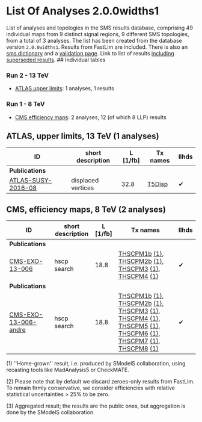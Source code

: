 

# List Of Analyses 2.0.0widths1 
List of analyses and topologies in the SMS results database,
comprising 49 individual maps from 9 distinct signal regions, 9 different SMS topologies, from a total of 3 analyses.
The list has been created from the database version `2.0.0widths1`.
Results from FastLim are included. There is also an  [sms dictionary](SmsDictionary200widths1) and a [validation page](Validation200widths1).
Link to list of results [including superseded results](ListOfAnalyses200widths1WithSuperseded).
    ## Individual tables
### Run 2 - 13 TeV
 * [ATLAS upper limits](#ATLASupperlimits13): 1  analyses, 1  results
### Run 1 - 8 TeV
 * [CMS efficiency maps](#CMSefficiencymaps8): 2  analyses, 12 (of which 8 LLP) results

<a name="ATLASupperlimits13"></a>
## ATLAS, upper limits, 13 TeV (1 analyses)

| **ID** | **short description** | **L [1/fb]** | **Tx names** | **llhds** |
|--------|-----------------------|--------------|--------------|-----------|
| **Publications** | | | | |
| [ATLAS-SUSY-2016-08](https://atlas.web.cern.ch/Atlas/GROUPS/PHYSICS/PAPERS/SUSY-2016-08/)<a name="ATLAS-SUSY-2016-08"></a> | displaced vertices | 32.8 | [T5Disp](SmsDictionary200widths1#T5Disp) |&#10004; |

<a name="CMSefficiencymaps8"></a>
## CMS, efficiency maps, 8 TeV (2 analyses)

| **ID** | **short description** | **L [1/fb]** | **Tx names** | **llhds** |
|--------|-----------------------|--------------|--------------|-----------|
| **Publications** | | | | |
| [CMS-EXO-13-006](http://cms-results.web.cern.ch/cms-results/public-results/publications/EXO-13-006/index.html)<a name="CMS-EXO-13-006"></a> | hscp search | 18.8 | [THSCPM1b](SmsDictionary200widths1#THSCPM1b) [(1)](#A1), [THSCPM2b](SmsDictionary200widths1#THSCPM2b) [(1)](#A1), [THSCPM3](SmsDictionary200widths1#THSCPM3) [(1)](#A1), [THSCPM4](SmsDictionary200widths1#THSCPM4) [(1)](#A1) |&#10004; |
| **Publications** | | | | |
| [CMS-EXO-13-006-andre](http://cms-results.web.cern.ch/cms-results/public-results/publications/EXO-13-006/index.html)<a name="CMS-EXO-13-006-andre"></a> | hscp search | 18.8 | [THSCPM1b](SmsDictionary200widths1#THSCPM1b) [(1)](#A1), [THSCPM2b](SmsDictionary200widths1#THSCPM2b) [(1)](#A1), [THSCPM3](SmsDictionary200widths1#THSCPM3) [(1)](#A1), [THSCPM4](SmsDictionary200widths1#THSCPM4) [(1)](#A1), [THSCPM5](SmsDictionary200widths1#THSCPM5) [(1)](#A1), [THSCPM6](SmsDictionary200widths1#THSCPM6) [(1)](#A1), [THSCPM7](SmsDictionary200widths1#THSCPM7) [(1)](#A1), [THSCPM8](SmsDictionary200widths1#THSCPM8) [(1)](#A1) |&#10004; |


<a name='A1'>(1)</a> ''Home-grown'' result, i.e. produced by SModelS collaboration, using recasting tools like MadAnalysis5 or CheckMATE.

<a name='A2'>(2)</a> Please note that by default we discard zeroes-only results from FastLim. To remain firmly conservative, we consider efficiencies with relative statistical uncertainties > 25% to be zero.

<a name='A3'>(3)</a> Aggregated result; the results are the public ones, but aggregation is done by the SModelS collaboration.
